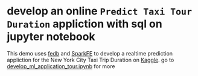 # develop an online `Predict Taxi Tour Duration` appliction with sql on jupyter notebook

This demo uses [fedb](https://github.com/4paradigm/fedb) and [SparkFE](https://github.com/4paradigm/SparkFE) to develop a realtime prediction appliction for the New York City Taxi Trip Duration on [Kaggle](https://www.kaggle.com/c/nyc-taxi-trip-duration/overview).
go to [develop_ml_application_tour.ipynb](./develop_ml_application_tour.ipynb) for more
